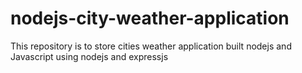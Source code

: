 # nodejs-city-weather-application
This repository is to store  cities weather application built nodejs and Javascript using nodejs and expressjs
